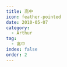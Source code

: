 ```yaml
---
title: 高中
icon: feather-pointed
date: 2010-05-07
category:
  - Arthur
tag:
  - 高中
index: false
order: 2
---
```

